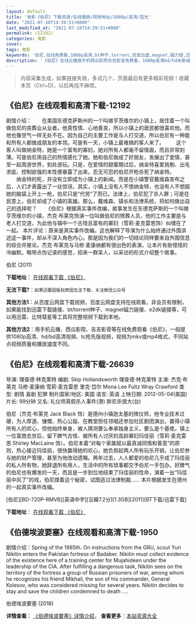 ```yaml
---
layout: default
title: '电影《伯尼》下载资源/在线播放/视频地址/1080p/高清/蓝光'
date: "2021-07-10T14:39:51+0800"
last_modified_at: "2021-07-10T14:39:51+0800"
permalink: /12192/
categories: 电影
cover:
tags: 电影
keywords: '伯尼,在线免费看,1080p高清,bt种子,torrent,百度云盘,magnet,磁力链,迅雷下载资源'
description: '《伯尼》在线云播放手机西瓜影院吉吉影音免费看，1080p高清bd/hd未删减完整版和tc抢先枪版，mkv/mp4格式，附带bt/torrent种子、magnet/磁力链、百度云盘、网盘资源迅雷下载链接'
---
```


>内容采集生成，如果链接失效，多试几个，页面最后有更多精彩视频！收藏本页（Ctrl+D)，以后再找不麻烦。


## 《伯尼》在线观看和高清下载-12192

剧情介绍：　　在美国东德克萨斯州的一个叫做亨茨维尔的小镇上，居住着一个叫做伯尼的丧葬业从业者。他真性情、心地善良，所以小镇上的居民都很喜欢他。而他也像空气一样无处不在。因为自己的主要工作是与人打交道，所以伯尼有一种能和所有人都做成朋友的本领。可是有一天，小镇上最难搞的客人来了。 　　这个客人叫做纳金特，她是一个富有的寡妇，她对所有人都毫不留情面，而且异常刻薄。可是伯尼用自己的热情感化了她。她和伯尼做成了好朋友，发展出了爱情，甚至一起周游世界，到处游玩。只是，在爱情的甜蜜期过后，纳金特喜爱挑剔、出毛求疵、控制欲强的本性便暴露了出来。忍无可忍的伯尼开枪杀死了纳金特。 　　纳金特的死，并没有立即成为小镇上的新闻。而是在小镇警官戴维森宣布之后，人们才表露出了一丝惊讶。其实，小镇上没有人不恨纳金特，也没有人不想超她的脑袋上开上一枪，伯尼只是“代劳”了而已。法律上，伯尼犯了杀人罪；可是在民意上，伯尼却成了小镇的英雄。那么，戴维森、镇长和法律系统，将如何做出自己的选择呢？ 　　《伯尼》根据真实事件改编，故事发生在东德克萨斯的一个叫做亨茨维尔的小镇，杰克·布莱克饰演一位叫做伯尼的殡葬人员，他的工作主要是与老人打交道，为此他与镇中一个古怪且富有的寡妇（雪莉·麦克雷恩饰）纠缠在了一起。 本片评论：原来是真实事件改编。这也解释了导演为什么始终通过外围讲述这一事件，却从不深入角色内心。那是因为我们的一切结论同样要来自外围信息的综合并推论。杰克·布莱克与马修·麦康纳都有很出色的表演，让本片有些怪怪的冷幽默。略带点伪记录的感觉，招来一群呆人，以采访的形式介绍整个故事。


伯尼 (2011)

**下载地址**： [在线观看下载 《伯尼》](https://www.btbtdy.me/btdy/dy7165.html) 


**无法下载?**：`如果迅雷因版权原因无法下载，关注微信公众号 `

**其他方法1**：从百度云网盘下载视频，百度云网盘支持在线观看，非会员有限制，如果能找到迅雷下载链接、bt/torrent种子、magnet磁力链接、e2dk链接等，可以用迅雷、比特彗星等工具将完整视频下载到本地。

**其他方法2**：用手机云播、西瓜影院、吉吉影音等在线免费观看《伯尼》，一般提供1080p高清、hd/bd高清视频、tc抢先版视频，视频为mkv或mp4格式，不同站点视频质量和播放速度不同。


## 《伯尼》在线观看和高清下载-26639

导演: 理查德·林克莱特 编剧: Skip Hollandsworth 理查德·林克莱特 主演: 杰克·布莱克 马修·麦康纳 雪莉·麦克雷恩 里克·岱尔 Mona Lee Fultz Wray Crawford 类型: 剧情 喜剧 犯罪 制片国家/地区: 美国 语言: 英语 上映日期: 2012-05-04(美国) 片长: 99分钟 又名: 礼仪师真假杀人事件(港) 胖尼杀很大(台)

伯尼（杰克·布莱克 Jack Black 饰）是德州小镇迦太基的殡仪师，他专业技术过硬，为人厚道、慷慨、热心公益、在教堂担任领唱还参加社区剧团演出，赢得小镇所有人的欢心，但他始终单身，被人猜测要么奉承独身主义，要么是个基佬。镇上一位富商去世后，留下脾气古怪、被所有人讨厌的高龄寡妇玛佳丽（雪莉·麦克雷恩 Shirley MacLaine 饰）。伯尼本着“对每个家属赋以最真诚同情和善意”的原则，热心接近玛佳丽，很快赢得她的欢心，她负担起两人所有玩乐开销，让伯尼参与她的财产管理，甚至为他改动遗嘱。两年过去，人人都爱的伯尼几乎成了玛佳丽的私人所有物，她辞退所有用人，生活中的所有琐事都交予伯尼一手包办。好脾气的伯尼也有爆发的一天，而且是一步到位地结束了玛佳丽的性命，演着一出“玛佳丽中风了”的戏，伯尼撑着这个秘密，试图逃过法律制裁…… 本片根据发生在德州的一起真实事件改编。


[伯尼][BD-720P-RMVB][英语中字][豆瓣7.2分][1.3GB][2011][BT下载/迅雷下载]

**下载地址**： [在线观看下载 《伯尼》](https://www.btdx8.com/torrent/bernie_2011.html) 


## 《伯德埃波要塞》在线观看和高清下载-1950

剧情介绍：Spring of the 1985th. On instructions from the GRU, scout Yuri Nikitin enters the Pakistan fortress of Badaber. Nikitin must collect evidence of the existence here of a training center for Mujahideen under the leadership of the CIA. After fulfilling a dangerous task, Nikitin sees on the territory of the fortress a group of Russian prisoners of war, among whom he recognizes his friend Mikhail, the son of his commander, General Kolesov, who was considered missing for several years. Nikitin decides to stay and save the children condemned to death ....


伯德埃波要塞 (2018)

**详情查看**： [《伯德埃波要塞》详情介绍](/movie/1950/)， **查看更多**：[本站资源大全](/movie/t/all/)


